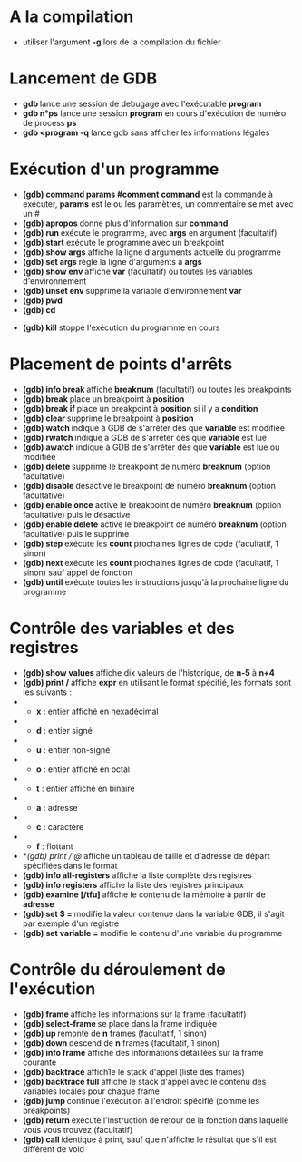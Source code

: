 # A la compilation

* utiliser l'argument **-g** lors de la compilation du fichier

# Lancement de GDB

* **gdb <program>** lance une session de debugage avec l'exécutable **program**
* **gdb <program> n°ps** lance une session **program** en cours d'exécution de numéro de process **ps**
* **gdb <program -q** lance gdb sans afficher les informations légales

# Exécution d'un programme

* **(gdb) command params #comment** **command** est la commande à exécuter, **params** est le ou les paramètres, un commentaire se met avec un #
* **(gdb) apropos <commmand>** donne plus d'information sur **command**
* **(gdb) run <args>** exécute le programme, avec **args** en argument (facultatif)
* **(gdb) start** exécute le programme avec un breakpoint
* **(gdb) show args** affiche la ligne d'arguments actuelle du programme
* **(gdb) set args <args>** règle la ligne d'arguments à **args**
* **(gdb) show env <var>** affiche **var** (facultatif) ou toutes les variables d'environnement
* **(gdb) unset env <var>** supprime la variable d'environnement **var**
* **(gdb) pwd**
* **(gdb) cd <dir>**
* **(gdb) kill** stoppe l'exécution du programme en cours

# Placement de points d'arrêts

* **(gdb) info break <breaknum>** affiche **breaknum** (facultatif) ou toutes les breakpoints
* **(gdb) break <position>** place un breakpoint à **position**
* **(gdb) break <position> if <condition>** place un breakpoint à **position** si il y a **condition**
* **(gdb) clear <position>** supprime le breakpoint à **position**
* **(gdb) watch <variable>** indique à GDB de s'arrêter dès que **variable** est modifiée
* **(gdb) rwatch <variable>** indique à GDB de s'arrêter dès que **variable** est lue
* **(gdb) awatch <variable>** indique à GDB de s'arrêter dès que **variable** est lue ou modifiée
* **(gdb) delete <breaknum>** supprime le breakpoint de numéro **breaknum** (option facultative)
* **(gdb) disable <breaknum>** désactive le breakpoint de numéro **breaknum** (option facultative)
* **(gdb) enable <breaknum> once** active le breakpoint de numéro **breaknum** (option facultative) puis le désactive
* **(gdb) enable <breaknum> delete** active le breakpoint de numéro **breaknum** (option facultative) puis le supprime
* **(gdb) step <count>** exécute les **count** prochaines lignes de code (facultatif, 1 sinon)
* **(gdb) next <count>** exécute les **count** prochaines lignes de code (facultatif, 1 sinon) sauf appel de fonction
* **(gdb) until** exécute toutes les instructions jusqu'à la prochaine ligne du programme

# Contrôle des variables et des registres

* **(gdb) show values <n>** affiche dix valeurs de l'historique, de **n-5** à **n+4**
* **(gdb) print /<format> <expr>** affiche **expr** en utilisant le format spécifié, les formats sont les suivants :
* * **x** : entier affiché en hexadécimal
* * **d** : entier signé
* * **u** : entier non-signé
* * **o** : entier affiché en octal
* * **t** : entier affiché en binaire
* * **a** : adresse
* * **c** : caractère
* * **f** : flottant
* **(gdb) print /<format> *<adresse>@<taille>** affiche un tableau de taille et d'adresse de départ spécifiées dans le format
* **(gdb) info all-registers** affiche la liste complète des registres
* **(gdb) info registers** affiche la liste des registres principaux
* **(gdb) examine [/tfu] <adresse>** affiche le contenu de la mémoire à partir de **adresse**
* **(gdb) set $<variable> = <value>** modifie la valeur contenue dans la variable GDB, il s'agit par exemple d'un registre
* **(gdb) set variable <variable> = <value>** modifie le contenu d'une variable du programme

# Contrôle du déroulement de l'exécution

* **(gdb) frame <frameid>** affiche les informations sur la frame (facultatif)
* **(gdb) select-frame <frameid>** se place dans la frame indiquée
* **(gdb) up <n>** remonte de **n** frames (facultatif, 1 sinon)
* **(gdb) down <n>** descend de **n** frames (facultatif, 1 sinon)
* **(gdb) info frame** affiche des informations détaillées sur la frame courante
* **(gdb) backtrace** affich1e le stack d'appel (liste des frames)
* **(gdb) backtrace full** affiche le stack d'appel avec le contenu des variables locales pour chaque frame
* **(gdb) jump <position>** continue l'exécution à l'endroit spécifié (comme les breakpoints)
* **(gdb) return <value>** exécute l'instruction de retour de la fonction dans laquelle vous vous trouvez (facultatif)
* **(gdb) call <expression>** identique à print, sauf que n'affiche le résultat que s'il est différent de void
